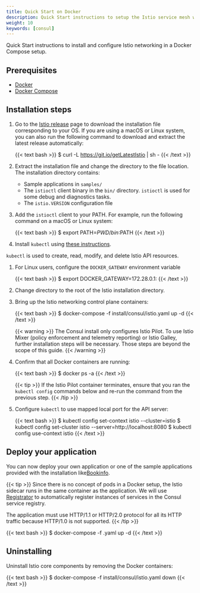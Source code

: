 ```yaml
---
title: Quick Start on Docker
description: Quick Start instructions to setup the Istio service mesh with Docker Compose.
weight: 10
keywords: [consul]
---
```


Quick Start instructions to install and configure Istio networking in a Docker Compose setup.

## Prerequisites

* [Docker](https://docs.docker.com/engine/installation/)
* [Docker Compose](https://docs.docker.com/compose/install/)

## Installation steps

1.  Go to the [Istio release](https://github.com/istio/istio/releases) page to download the
    installation file corresponding to your OS. If you are using a macOS or Linux system, you can also
    run the following command to download and extract the latest release automatically:

    {{< text bash >}}
    $ curl -L https://git.io/getLatestIstio | sh -
    {{< /text >}}

1.  Extract the installation file and change the directory to the file location. The
installation directory contains:

    * Sample applications in `samples/`
    * The `istioctl` client binary in the `bin/` directory. `istioctl` is used for some debug and diagnostics tasks.
    * The `istio.VERSION` configuration file

1.  Add the `istioctl` client to your PATH.
For example, run the following command on a macOS or Linux system:

    {{< text bash >}}
    $ export PATH=$PWD/bin:$PATH
    {{< /text >}}

1. Install `kubectl` using [these instructions](https://kubernetes.io/docs/tasks/tools/install-kubectl).

`kubectl` is used to create, read, modify, and delete Istio API resources.

1.  For Linux users, configure the `DOCKER_GATEWAY` environment variable

    {{< text bash >}}
    $ export DOCKER_GATEWAY=172.28.0.1:
    {{< /text >}}

1. Change directory to the root of the Istio installation directory.

1.  Bring up the Istio networking control plane containers:

    {{< text bash >}}
    $ docker-compose -f install/consul/istio.yaml up -d
    {{< /text >}}

    {{< warning >}}
    The Consul install only configures Istio Pilot. To use Istio Mixer (policy enforcement and telemetry reporting) or Istio Galley, further installation steps
    will be necessary. Those steps are beyond the scope of this guide.
    {{< /warning >}}

1.  Confirm that all Docker containers are running:

    {{< text bash >}}
    $ docker ps -a
    {{< /text >}}

    {{< tip >}}
    If the Istio Pilot container terminates, ensure that you ran the `kubectl config` commands below and re-run the command from the previous step.
    {{< /tip >}}

1.  Configure `kubectl` to use mapped local port for the API server:

    {{< text bash >}}
    $ kubectl config set-context istio --cluster=istio
    $ kubectl config set-cluster istio --server=http://localhost:8080
    $ kubectl config use-context istio
    {{< /text >}}

## Deploy your application

You can now deploy your own application or one of the sample applications provided with the
installation like[Bookinfo](/docs/examples/bookinfo/#if-you-are-running-on-docker-with-consul).

{{< tip >}}
Since there is no concept of pods in a Docker setup, the Istio
sidecar runs in the same container as the application.  We will
use [Registrator](https://gliderlabs.github.io/registrator/latest/) to
automatically register instances of services in the Consul service
registry.

The application must use HTTP/1.1 or HTTP/2.0 protocol for all its HTTP traffic because HTTP/1.0 is not supported.
{{< /tip >}}

{{< text bash >}}
$ docker-compose -f <your-app-spec>.yaml up -d
{{< /text >}}

## Uninstalling

Uninstall Istio core components by removing the Docker containers:

{{< text bash >}}
$ docker-compose -f install/consul/istio.yaml down
{{< /text >}}
